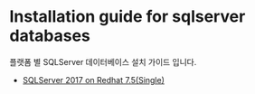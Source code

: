 # Installation guide for sqlserver databases

플랫폼 별 SQLServer 데이터베이스 설치 가이드 입니다. 

* [SQLServer 2017 on Redhat 7.5(Single)](2017-single-on-redhat7.md)
